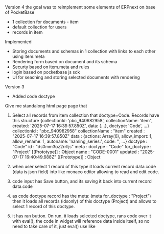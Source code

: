 Version 4
the goal was to reimplement some elements of ERPnext on base of PocketBase
- 1 collection for documents - item
- default collection for users
- records in item 

Implemented 
- Storing documents and schemas in 1 collection with links to each other using item.meta
- Rendering form based on document and its schema 
- Securty based on item.meta and rules
- login based on pocketbase js sdk
- UI for seaching and storing selected documents with rendering 


Version 3
- Added code doctype 

Give me standalong html page page that 
1) Select all records from item collection that  doctype=Code. Records have this structure
{collectionId: 'pbc_940982958', collectionName: 'item', created: '2025-07-17 16:39:57.850Z', data: {…}, doctype: 'Code', …}
collectionId
: 
"pbc_940982958"
collectionName
: 
"item"
created
: 
"2025-07-17 16:39:57.850Z"
data
: 
{actions: Array(0), allow_import: 1, allow_rename: 1, autoname: 'naming_series:', code: '', …}
doctype
: 
"Code"
id
: 
"ds0mm3oz2rrlljs"
meta
: 
doctype
: 
"Code"
for_doctype
: 
"Project"
[[Prototype]]
: 
Object
name
: 
"CODE-0001"
updated
: 
"2025-07-17 16:40:49.988Z"
[[Prototype]]
: 
Object
2) when user select 1 record of this type it loads current record data.code (data is json field) into like monaco editor allowing to read and edit code. 
3) code input has Save button, and its saving it back into current record data.code
4) as code doctype record has the meta: (meta for_doctype : 
"Project") then it loads all records (idsonly) of this doctype (Project) and allows to select 1 record of this doctype. 
5) it has ran button. On run, it loads selected doctype, rans code over it with eval(), the code in widget will reference data inside itself, so no need to take care of it, just eval() 
use like    <script>
        let pb = null;
        let currentRecord = null;
        // Auto-connect on page load
        window.onload = function() {
            connectToPocketBase();
        };
        // Connect to PocketBase
        async function connectToPocketBase() {
            const statusDiv = document.getElementById('status');
            
            try {
                pb = new PocketBase('http://127.0.0.1:8090/');
                
                // Test connection by fetching records
                const records = await pb.collection('item').getList(1, 50);

So this is a kind of dynamic widjet testing tool 
 html that has input Window for js code and 2 buttons save and load. 



this is possible to mock global objects and use 
- https://chatgpt.com/c/68751c97-2254-8007-9097-46241b24bb15 
- https://claude.ai/chat/7f0eaf96-a570-49b5-a847-2ad953af017e






store all data 1 pocketbase collection - items v2

- items.id - pocketbase ids
- items.schema (json) - schema Using Erpnext doctypes json  (like task.json). then items.schema.name = Task
- items.code (text) - code that reads schema, displays UI and saving result into items.data
- items.data (json) - data, generated from schema on client side and saves
- items.children [itemid1, itemid2] - establishing relationships in between items
- items.users - [userid1, userid2] - pocketbase users collection ids

<!--S  SCHEMAS----->
special type of item -> schema for doctype. doctype = "Schema", the link to Schema is defined bi-directonally in each doctype like doctype = "Task", then in its meta.schema = "SCHEMA-0001"
in "SCHEMA-0001" meta.for_doctype = "Task" (should be further thinking on setting up default schemas)


<!--U -UI--->
summary - everything is possible 
OPEN - access rights needs exploration and simplification  

<!----------v2--->
all data and schemas are from ERPnext and stored in 1 collection item in PocketBase
item.name - used as id for all db operations - TASK-2025-00027 
item.doctype - text, doctype type - Task
item.meta - json, storing the doctype, and schema id of doctype schema 
{
  "doctype": "Task",
  "schema": "SCHEMA-0001"
}
item.data - json, json data of doc (Erpnext format)
{
  "_assign": null,
  "_comments": null,
  "_liked_by": null,
  "_seen": "[\"Administrator\"]",
  "_user_tags": null,
  "act_end_date": null,
  "act_start_date": null,
  "actual_time": 0,
  "closing_date": null,
  "color": "#39E4A5",
  "company": "Expo (Demo)",
  "completed_by": null,
  "completed_on": null,
  "creation": "2025-06-11 12:34:12.818353",
  "custom_attach": null,
  "custom_itemgroup": null,
  "custom_new_check": 0,
  "department": null,
  "depends_on_tasks": "",
  "description": "<div class=\"ql-editor read-mode\"><p><img src=\"/private/files/vYfr6wt.jpg?fid=3e162b69a8\" style=\"\" width=\"272\"></p></div>",
  "docstatus": 0,
  "duration": 0,
  "exp_end_date": "2025-06-11",
  "exp_start_date": "2025-06-11",
  "expected_time": 0,
  "idx": 1,
  "is_group": 1,
  "is_milestone": 0,
  "is_template": 0,
  "issue": null,
  "lft": 53,
  "modified": "2025-06-11 21:28:44.330211",
  "modified_by": "Administrator",
  "name": "TASK-2025-00027",
  "old_parent": "",
  "owner": "Administrator",
  "parent_task": null,
  "priority": "Low",
  "progress": 0,
  "project": "PROJ-0009",
  "project_code": null,
  "review_date": null,
  "rgt": 54,
  "start": 0,
  "status": "Overdue",
  "subject": "Interior inspections for 18-point inspections",
  "task_code": null,
  "task_weight": 0,
  "template_task": "TASK-2025-00020",
  "total_billing_amount": 0,
  "total_costing_amount": 0,
  "total_expense_claim": 0,
  "type": null,
  "workflow_state": null
}

in the same collection 'item', stored the SCHEMA for this doctype 
{
  "collectionId": "pbc_940982958",
  "collectionName": "item",
  "created": "2025-07-14 13:59:41.446Z",
  "data": {
    "actions": [],
    "allow_import": 1,
    "autoname": "TASK-.YYYY.-.#####",
    "creation": "2013-01-29 19:25:50",
    "doctype": "DocType",
    "document_type": "Setup",
    "engine": "InnoDB",
    "field_order": [
      "subject",
      "project",
      "issue",
      "type",
      "color",
      "is_group",
      "is_template",
      "column_break0",
      "status",
      "priority",
      "task_weight",
      "parent_task",
      "completed_by",
      "completed_on",
      "sb_timeline",
      "exp_start_date",
      "expected_time",
      "start",
      "column_break_11",
      "exp_end_date",
      "progress",
      "duration",
      "is_milestone",
      "sb_details",
      "description",
      "sb_depends_on",
      "depends_on",
      "depends_on_tasks",
      "sb_actual",
      "act_start_date",
      "actual_time",
      "column_break_15",
      "act_end_date",
      "sb_costing",
      "total_costing_amount",
      "column_break_20",
      "total_billing_amount",
      "sb_more_info",
      "review_date",
      "closing_date",
      "column_break_22",
      "department",
      "company",
      "lft",
      "rgt",
      "old_parent",
      "template_task"
    ],
    "fields": [
      {
        "allow_in_quick_entry": 1,
        "fieldname": "subject",
        "fieldtype": "Data",
        "in_global_search": 1,
        "in_standard_filter": 1,
        "label": "Subject",
        "reqd": 1,
        "search_index": 1
      },
      {
        "allow_in_quick_entry": 1,
        "bold": 1,
        "fieldname": "project",
        "fieldtype": "Link",
        "in_global_search": 1,
        "in_list_view": 1,
        "in_standard_filter": 1,
        "label": "Project",
        "oldfieldname": "project",
        "oldfieldtype": "Link",
        "options": "Project",
        "remember_last_selected_value": 1,
        "search_index": 1
      },
      {
        "fieldname": "issue",
        "fieldtype": "Link",
        "label": "Issue",
        "options": "Issue"
      },
      {
        "fieldname": "type",
        "fieldtype": "Link",
        "label": "Type",
        "options": "Task Type"
      },
      {
        "bold": 1,
        "default": "0",
        "fieldname": "is_group",
        "fieldtype": "Check",
        "in_list_view": 1,
        "label": "Is Group"
      },
      {
        "fieldname": "column_break0",
        "fieldtype": "Column Break",
        "oldfieldtype": "Column Break",
        "print_width": "50%",
        "width": "50%"
      },
      {
        "bold": 1,
        "fieldname": "status",
        "fieldtype": "Select",
        "in_list_view": 1,
        "in_standard_filter": 1,
        "label": "Status",
        "no_copy": 1,
        "oldfieldname": "status",
        "oldfieldtype": "Select",
        "options": "Open\nWorking\nPending Review\nOverdue\nTemplate\nCompleted\nCancelled"
      },
      {
        "fieldname": "priority",
        "fieldtype": "Select",
        "in_list_view": 1,
        "in_standard_filter": 1,
        "label": "Priority",
        "oldfieldname": "priority",
        "oldfieldtype": "Select",
        "options": "Low\nMedium\nHigh\nUrgent",
        "search_index": 1
      },
      {
        "fieldname": "color",
        "fieldtype": "Color",
        "label": "Color"
      },
      {
        "bold": 1,
        "fieldname": "parent_task",
        "fieldtype": "Link",
        "ignore_user_permissions": 1,
        "label": "Parent Task",
        "options": "Task",
        "search_index": 1
      },
      {
        "collapsible": 1,
        "collapsible_depends_on": "exp_start_date",
        "fieldname": "sb_timeline",
        "fieldtype": "Section Break",
        "label": "Timeline"
      },
      {
        "bold": 1,
        "fieldname": "exp_start_date",
        "fieldtype": "Datetime",
        "label": "Expected Start Date",
        "oldfieldname": "exp_start_date",
        "oldfieldtype": "Date"
      },
      {
        "default": "0",
        "fieldname": "expected_time",
        "fieldtype": "Float",
        "label": "Expected Time (in hours)",
        "oldfieldname": "exp_total_hrs",
        "oldfieldtype": "Data"
      },
      {
        "fetch_from": "type.weight",
        "fieldname": "task_weight",
        "fieldtype": "Float",
        "label": "Weight"
      },
      {
        "fieldname": "column_break_11",
        "fieldtype": "Column Break"
      },
      {
        "bold": 1,
        "fieldname": "exp_end_date",
        "fieldtype": "Datetime",
        "label": "Expected End Date",
        "oldfieldname": "exp_end_date",
        "oldfieldtype": "Date",
        "search_index": 1
      },
      {
        "fieldname": "progress",
        "fieldtype": "Percent",
        "label": "% Progress",
        "no_copy": 1
      },
      {
        "default": "0",
        "fieldname": "is_milestone",
        "fieldtype": "Check",
        "in_list_view": 1,
        "label": "Is Milestone"
      },
      {
        "fieldname": "sb_details",
        "fieldtype": "Section Break",
        "label": "Details",
        "oldfieldtype": "Section Break"
      },
      {
        "fieldname": "description",
        "fieldtype": "Text Editor",
        "label": "Task Description",
        "oldfieldname": "description",
        "oldfieldtype": "Text Editor",
        "print_width": "300px",
        "width": "300px"
      },
      {
        "fieldname": "sb_depends_on",
        "fieldtype": "Section Break",
        "label": "Dependencies",
        "oldfieldtype": "Section Break"
      },
      {
        "fieldname": "depends_on",
        "fieldtype": "Table",
        "label": "Dependent Tasks",
        "options": "Task Depends On"
      },
      {
        "fieldname": "depends_on_tasks",
        "fieldtype": "Code",
        "hidden": 1,
        "label": "Depends on Tasks",
        "read_only": 1
      },
      {
        "fieldname": "sb_actual",
        "fieldtype": "Section Break",
        "oldfieldtype": "Column Break",
        "print_width": "50%",
        "width": "50%"
      },
      {
        "fieldname": "act_start_date",
        "fieldtype": "Date",
        "label": "Actual Start Date (via Timesheet)",
        "oldfieldname": "act_start_date",
        "oldfieldtype": "Date",
        "read_only": 1
      },
      {
        "fieldname": "actual_time",
        "fieldtype": "Float",
        "label": "Actual Time in Hours (via Timesheet)",
        "read_only": 1
      },
      {
        "fieldname": "column_break_15",
        "fieldtype": "Column Break"
      },
      {
        "fieldname": "act_end_date",
        "fieldtype": "Date",
        "label": "Actual End Date (via Timesheet)",
        "oldfieldname": "act_end_date",
        "oldfieldtype": "Date",
        "read_only": 1
      },
      {
        "collapsible": 1,
        "fieldname": "sb_costing",
        "fieldtype": "Section Break",
        "label": "Costing"
      },
      {
        "fieldname": "total_costing_amount",
        "fieldtype": "Currency",
        "label": "Total Costing Amount (via Timesheet)",
        "oldfieldname": "actual_budget",
        "oldfieldtype": "Currency",
        "options": "Company:company:default_currency",
        "read_only": 1
      },
      {
        "fieldname": "column_break_20",
        "fieldtype": "Column Break"
      },
      {
        "fieldname": "total_billing_amount",
        "fieldtype": "Currency",
        "label": "Total Billable Amount (via Timesheet)",
        "read_only": 1
      },
      {
        "collapsible": 1,
        "fieldname": "sb_more_info",
        "fieldtype": "Section Break",
        "label": "More Info"
      },
      {
        "depends_on": "eval:doc.status == \"Closed\" || doc.status == \"Pending Review\"",
        "fieldname": "review_date",
        "fieldtype": "Date",
        "label": "Review Date",
        "oldfieldname": "review_date",
        "oldfieldtype": "Date"
      },
      {
        "depends_on": "eval:doc.status == \"Closed\"",
        "fieldname": "closing_date",
        "fieldtype": "Date",
        "label": "Closing Date",
        "oldfieldname": "closing_date",
        "oldfieldtype": "Date"
      },
      {
        "fieldname": "column_break_22",
        "fieldtype": "Column Break"
      },
      {
        "fieldname": "department",
        "fieldtype": "Link",
        "label": "Department",
        "options": "Department"
      },
      {
        "fetch_from": "project.company",
        "fieldname": "company",
        "fieldtype": "Link",
        "label": "Company",
        "options": "Company",
        "remember_last_selected_value": 1
      },
      {
        "fieldname": "lft",
        "fieldtype": "Int",
        "hidden": 1,
        "label": "lft",
        "read_only": 1
      },
      {
        "fieldname": "rgt",
        "fieldtype": "Int",
        "hidden": 1,
        "label": "rgt",
        "read_only": 1
      },
      {
        "fieldname": "old_parent",
        "fieldtype": "Data",
        "hidden": 1,
        "ignore_user_permissions": 1,
        "label": "Old Parent",
        "read_only": 1
      },
      {
        "depends_on": "eval: doc.status == \"Completed\"",
        "fieldname": "completed_by",
        "fieldtype": "Link",
        "label": "Completed By",
        "no_copy": 1,
        "options": "User"
      },
      {
        "default": "0",
        "fieldname": "is_template",
        "fieldtype": "Check",
        "label": "Is Template"
      },
      {
        "depends_on": "is_template",
        "fieldname": "start",
        "fieldtype": "Int",
        "label": "Begin On (Days)"
      },
      {
        "depends_on": "is_template",
        "fieldname": "duration",
        "fieldtype": "Int",
        "label": "Duration (Days)"
      },
      {
        "depends_on": "eval: doc.status == \"Completed\"",
        "fieldname": "completed_on",
        "fieldtype": "Date",
        "label": "Completed On",
        "mandatory_depends_on": "eval: doc.status == \"Completed\""
      },
      {
        "fieldname": "template_task",
        "fieldtype": "Data",
        "hidden": 1,
        "label": "Template Task"
      }
    ],
    "icon": "fa fa-check",
    "idx": 1,
    "is_tree": 1,
    "links": [],
    "max_attachments": 5,
    "modified": "2024-05-24 12:36:12.214577",
    "modified_by": "Administrator",
    "module": "Projects",
    "name": "Task",
    "naming_rule": "Expression (old style)",
    "nsm_parent_field": "parent_task",
    "owner": "Administrator",
    "permissions": [
      {
        "create": 1,
        "delete": 1,
        "email": 1,
        "print": 1,
        "read": 1,
        "report": 1,
        "role": "Projects User",
        "share": 1,
        "write": 1
      }
    ],
    "quick_entry": 1,
    "search_fields": "subject",
    "show_name_in_global_search": 1,
    "show_preview_popup": 1,
    "sort_field": "creation",
    "sort_order": "DESC",
    "states": [],
    "timeline_field": "project",
    "title_field": "subject",
    "track_seen": 1
  },
  "doctype": "Schema",
  "id": "a6v04us71cjkpp7",
  "meta": {
    "doctype": "Schema"
  },
  "name": "SCHEMA-0001",
  "updated": "2025-07-14 13:59:41.446Z"
}




child-parent relationships are established in childen by have ids in childer items.data.parent_id_project, where in parent_id_{doctype} {doctype} is doctype of parent and value is id

async function getChildrenByParent(parentId) {
      // Get the parent record to determine its type
      const parentRecord = await pb.collection('items').getOne(parentId);
      const parentType = parentRecord.data.name.toLowerCase();
      
      const filter = `data.parent_id_${parentType} = "${parentId}"`;
      return await pb.collection('items').getFullList({ filter });
    }

how to simplify the user management knowing I am unsing ERPdoctypes,I want to have very relaxed access rights, I want to propagate by default access to all parent-child 

<!--Storing schemas -->

Decision 
// Step 1: Get the schema template for "User"
const schema = await pb.collection('items').getFirstListItem(
  'schema.name = "User" && schema.doctype = "Schema"'
);

// Step 2: Create the new item referencing that schema
const newItem = await pb.collection('items').create({
  schema: {
    id: schema.id,             // Reference to the full schema template
    name: schema.schema.name   // Usually "User"
  },

});

<!--Storing Code -->
const schema = await pb.collection('items').getFirstListItem(
  'schema.doctype = "Code"'
);

<!--Use all fields in doctypes definitions-->
Nested tables = children:
- Use TABLE field tp link parent->child link (now only child->parent like parent_id_project in items.data)
- Use all logic including list_view of child 
fix the naming serieas and names(subject, project_name, or even missing name)
Best practice when building your own Doctypes
Use title or subject as a descriptive label.

Set name to a custom naming series or field (via autoname).

Use title_field in the DocType to show a clean title in lists.

{
  "autoname": "field:subject",
  "title_field": "subject"
}

<!--Users and user managment-->
async function getChildrenByParent(parentId) {
      // Get the parent record to determine its type
      const parentRecord = await pb.collection('items').getOne(parentId);
      const parentType = parentRecord.data.name.toLowerCase();
      
      const filter = `data.parent_id_${parentType} = "${parentId}"`;
      return await pb.collection('items').getFullList({ filter });
    }

<!--issues-->
- items.schema (issue IS-missing universal data) (json) is document specific, and lacks  universal non-document spesific like assigned_to, files_attached, workflow related and tagging etc
- 

<!--data.users section --> 
<!--issue with ACL -->

Exactly, you nailed a common tricky point:

---

## The Problem Recap

* **Users can self-register** via public registration — no admin needed.
* But **non-admin users cannot list or query all users** because listing users is an admin-level permission.
* Therefore, if you want to let non-admin users assign or select other users (e.g., in your `items.users` field), they **cannot get the full user list from PocketBase directly**.
* This makes things like dropdown user selectors or assigning users difficult for non-admin clients.

---

## How to Overcome This?

### 1. **Expose a Custom API Endpoint for User Listing**

* Create a **custom backend or cloud function** that:

  * Authenticates the caller (checks their role or permissions).
  * Retrieves a **safe, filtered list of users** (e.g., only active users, or a subset).
  * Returns user info needed for selection (e.g., `id`, `name`, `email`).
* Your non-admin clients call this endpoint to get the user list for assignment.
* This backend uses admin-level credentials to read users but only exposes a limited, controlled view.

---

### 2. **Use PocketBase Collection Rules for Limited Access**

* PocketBase's default **Users collection is admin-only**, but you can create a **separate "profiles" collection** that contains public info of users.
* When users register:

  * Use PocketBase hooks or client code to **create or sync a "profile" record** with publicly visible info.
* Then:

  * Non-admin users can read this `profiles` collection without admin rights.
  * Use this collection to populate user selectors and assign users in `items.users`.
* This keeps sensitive user data protected but allows non-admin access to basic user info.

---

### 3. **Embed User Info in the Client After Signup**

* If your app is closed or limited in scale:

  * When a user signs up, store their basic info locally or share it securely with other users in the app.
  * This is only feasible in small or trusted environments.
* Not recommended for larger or public apps.

---

## Example Workflow Using Profiles Collection

1. User signs up via public registration.
2. A PocketBase hook or client logic creates a corresponding record in the `profiles` collection with `{ userId, displayName, email }`.
3. Non-admin users have read access to `profiles`.
4. When assigning users to an item, your client fetches from `profiles` collection instead of `users`.
5. Use the `userId` from profiles to assign to `items.users`.

---

## Summary

| Solution                    | Description                                     |
| --------------------------- | ----------------------------------------------- |
| Custom Backend API          | Controlled user list returned to clients        |
| Separate Public Profiles    | Mirror minimal user info in a public collection |
| Client-side User Info Cache | Share or cache user info within the app         |

---

If you want, I can help with:

* How to set up a `profiles` collection and sync it on signup.
* Sample PocketBase hook code or API design.
* Collection rule configurations.

Just let me know!

<!--descision --->
- to use the hybrid approach (items.users and items.data.users)
- 
Great question — since you're already thinking deeply about architecture, here's a grounded recommendation based on how PocketBase works **today (as of 2025)** and your use case.

---

## 🧠 Recommendation: **Hybrid Approach (Lean PB Relations + Rich `data.users`)**

| Layer                     | Role                                                      |
| ------------------------- | --------------------------------------------------------- |
| `items.users` (relation)  | **Access gate** — who can fetch/see the item              |
| `items.data.users` (JSON) | **Role + permission logic** — what they can do in the app |

---

## ✅ Why This Hybrid Approach Is Ideal for PocketBase

| Reason                  | Explanation                                                                                                        |
| ----------------------- | ------------------------------------------------------------------------------------------------------------------ |
| 🔒 **Native filtering** | PocketBase lets you filter by relation: `users ~ "user123"` — fast and enforced server-side                        |
| 🧠 **Flexible logic**   | Your `data.users` can support roles, timestamps, custom fields, invitations, etc.                                  |
| ✍️ **Easier UI**        | You can build admin/collaborator interfaces from `data.users`, not just a flat ID list                             |
| ⚙️ **Scoped access**    | PB rules can restrict writes (only owners can write), while your app handles collaboration nuance                  |
| 🧪 **Scalable**         | You can later move to a dedicated `user_roles` collection if things get complex, but you don’t have to start there |

---

## ✅ What to Avoid

| Approach                                                | Why Not                                                                                             |
| ------------------------------------------------------- | --------------------------------------------------------------------------------------------------- |
| Only using `users` relation                             | No room for roles/permissions, and you'll need hacks for UI or logic                                |
| Only using `data.users`                                 | You lose PB's built-in filtering and security layers — all access control must be in your app       |
| Complex `users[]` + per-role fields (`owner`, `editor`) | You'll duplicate the logic and make updates hard to maintain                                        |
| Building a full ACL system in a separate collection     | Overkill unless you’re doing enterprise-level multi-tenant auth — more boilerplate, harder to debug |

---

## 🛠 What You Should Do

### 🗃 Your `items` Schema (PocketBase)

| Field   | Type                    | Notes                                               |
| ------- | ----------------------- | --------------------------------------------------- |
| `users` | `Relation[]` to `users` | Determines **who can access** the item              |
| `data`  | `JSON`                  | Contains `data.users` for **roles and permissions** |

```json
"data": {
  "title": "Form A",
  "users": [
    { "id": "user123", "role": "owner", "access": "write" },
    { "id": "user456", "role": "collaborator", "access": "read" }
  ]
}
```

---

### ✅ Server-Side Rules Example

```sql
@request.auth.id != "" && users ~ @request.auth.id
```

> Only allow access if the current user is listed in `users` relation.

---

### 🧩 Bonus: Optional Metadata on Relation

If needed later, you can introduce `data.user_metadata`, like:

```json
"user_metadata": {
  "user123": { "invitedAt": "2025-07-08", "status": "active" },
  "user456": { "invitedAt": "2025-07-09", "status": "pending" }
}
```

---

## 🚦 Final Recommendation

Stick to:

* ✅ `users` relation: enforced by PocketBase (fast + secure)
* ✅ `data.users`: for role-based logic (flexible + future-proof)
* ❌ Don't try to cram roles into relation
* ❌ Avoid splitting roles into separate fields like `editorIds`, `viewerIds` — it doesn’t scale

---

If you’d like, I can give you:

* A PocketBase schema definition (JSON)
* A helper that syncs `data.users` → `users[]`
* Sample permission check code for client or hooks

Let me know which part you'd like to build next.




PocketBase collection 'code' 
js code stored in code like 
pb.collection('code').create({
  code: "console.log('code');",
  schema: { type: "form", fields: ["question"] },
  data: { question: "What is your name?" }
});

schema is Frappe json: 
{
 "actions": [],
 "allow_import": 1,
 "autoname": "TASK-.YYYY.-.#####",
 "creation": "2013-01-29 19:25:50",
 "doctype": "DocType",
 "document_type": "Setup",
 "engine": "InnoDB",
 "field_order": [
  "subject",
  "project",
  "issue",
  "type",
  "color",
  "is_group",
  "is_template",
  "column_break0",
  "status",
  "priority",
  "task_weight",
  "parent_task",
  "completed_by",
  "completed_on",
  "sb_timeline",
  "exp_start_date",
  "expected_time",
  "start",
  "column_break_11",
  "exp_end_date",
  "progress",
  "duration",
  "is_milestone",
  "sb_details",
  "description",
  "sb_depends_on",
  "depends_on",
  "depends_on_tasks",
  "sb_actual",
  "act_start_date",
  "actual_time",
  "column_break_15",
  "act_end_date",
  "sb_costing",
  "total_costing_amount",
  "column_break_20",
  "total_billing_amount",
  "sb_more_info",
  "review_date",
  "closing_date",
  "column_break_22",
  "department",
  "company",
  "lft",
  "rgt",
  "old_parent",
  "template_task"
 ],
 "fields": [
  {
   "allow_in_quick_entry": 1,
   "fieldname": "subject",
   "fieldtype": "Data",
   "in_global_search": 1,
   "in_standard_filter": 1,
   "label": "Subject",
   "reqd": 1,
   "search_index": 1
  },
  {
   "allow_in_quick_entry": 1,
   "bold": 1,
   "fieldname": "project",
   "fieldtype": "Link",
   "in_global_search": 1,
   "in_list_view": 1,
   "in_standard_filter": 1,
   "label": "Project",
   "oldfieldname": "project",
   "oldfieldtype": "Link",
   "options": "Project",
   "remember_last_selected_value": 1,
   "search_index": 1
  },
  {
   "fieldname": "issue",
   "fieldtype": "Link",
   "label": "Issue",
   "options": "Issue"
  },
  {
   "fieldname": "type",
   "fieldtype": "Link",
   "label": "Type",
   "options": "Task Type"
  },
  {
   "bold": 1,
   "default": "0",
   "fieldname": "is_group",
   "fieldtype": "Check",
   "in_list_view": 1,
   "label": "Is Group"
  },
  {
   "fieldname": "column_break0",
   "fieldtype": "Column Break",
   "oldfieldtype": "Column Break",
   "print_width": "50%",
   "width": "50%"
  },
  {
   "bold": 1,
   "fieldname": "status",
   "fieldtype": "Select",
   "in_list_view": 1,
   "in_standard_filter": 1,
   "label": "Status",
   "no_copy": 1,
   "oldfieldname": "status",
   "oldfieldtype": "Select",
   "options": "Open\nWorking\nPending Review\nOverdue\nTemplate\nCompleted\nCancelled"
  },
  {
   "fieldname": "priority",
   "fieldtype": "Select",
   "in_list_view": 1,
   "in_standard_filter": 1,
   "label": "Priority",
   "oldfieldname": "priority",
   "oldfieldtype": "Select",
   "options": "Low\nMedium\nHigh\nUrgent",
   "search_index": 1
  },
  {
   "fieldname": "color",
   "fieldtype": "Color",
   "label": "Color"
  },
  {
   "bold": 1,
   "fieldname": "parent_task",
   "fieldtype": "Link",
   "ignore_user_permissions": 1,
   "label": "Parent Task",
   "options": "Task",
   "search_index": 1
  },
  {
   "collapsible": 1,
   "collapsible_depends_on": "exp_start_date",
   "fieldname": "sb_timeline",
   "fieldtype": "Section Break",
   "label": "Timeline"
  },
  {
   "bold": 1,
   "fieldname": "exp_start_date",
   "fieldtype": "Datetime",
   "label": "Expected Start Date",
   "oldfieldname": "exp_start_date",
   "oldfieldtype": "Date"
  },
  {
   "default": "0",
   "fieldname": "expected_time",
   "fieldtype": "Float",
   "label": "Expected Time (in hours)",
   "oldfieldname": "exp_total_hrs",
   "oldfieldtype": "Data"
  },
  {
   "fetch_from": "type.weight",
   "fieldname": "task_weight",
   "fieldtype": "Float",
   "label": "Weight"
  },
  {
   "fieldname": "column_break_11",
   "fieldtype": "Column Break"
  },
  {
   "bold": 1,
   "fieldname": "exp_end_date",
   "fieldtype": "Datetime",
   "label": "Expected End Date",
   "oldfieldname": "exp_end_date",
   "oldfieldtype": "Date",
   "search_index": 1
  },
  {
   "fieldname": "progress",
   "fieldtype": "Percent",
   "label": "% Progress",
   "no_copy": 1
  },
  {
   "default": "0",
   "fieldname": "is_milestone",
   "fieldtype": "Check",
   "in_list_view": 1,
   "label": "Is Milestone"
  },
  {
   "fieldname": "sb_details",
   "fieldtype": "Section Break",
   "label": "Details",
   "oldfieldtype": "Section Break"
  },
  {
   "fieldname": "description",
   "fieldtype": "Text Editor",
   "label": "Task Description",
   "oldfieldname": "description",
   "oldfieldtype": "Text Editor",
   "print_width": "300px",
   "width": "300px"
  },
  {
   "fieldname": "sb_depends_on",
   "fieldtype": "Section Break",
   "label": "Dependencies",
   "oldfieldtype": "Section Break"
  },
  {
   "fieldname": "depends_on",
   "fieldtype": "Table",
   "label": "Dependent Tasks",
   "options": "Task Depends On"
  },
  {
   "fieldname": "depends_on_tasks",
   "fieldtype": "Code",
   "hidden": 1,
   "label": "Depends on Tasks",
   "read_only": 1
  },
  {
   "fieldname": "sb_actual",
   "fieldtype": "Section Break",
   "oldfieldtype": "Column Break",
   "print_width": "50%",
   "width": "50%"
  },
  {
   "fieldname": "act_start_date",
   "fieldtype": "Date",
   "label": "Actual Start Date (via Timesheet)",
   "oldfieldname": "act_start_date",
   "oldfieldtype": "Date",
   "read_only": 1
  },
  {
   "fieldname": "actual_time",
   "fieldtype": "Float",
   "label": "Actual Time in Hours (via Timesheet)",
   "read_only": 1
  },
  {
   "fieldname": "column_break_15",
   "fieldtype": "Column Break"
  },
  {
   "fieldname": "act_end_date",
   "fieldtype": "Date",
   "label": "Actual End Date (via Timesheet)",
   "oldfieldname": "act_end_date",
   "oldfieldtype": "Date",
   "read_only": 1
  },
  {
   "collapsible": 1,
   "fieldname": "sb_costing",
   "fieldtype": "Section Break",
   "label": "Costing"
  },
  {
   "fieldname": "total_costing_amount",
   "fieldtype": "Currency",
   "label": "Total Costing Amount (via Timesheet)",
   "oldfieldname": "actual_budget",
   "oldfieldtype": "Currency",
   "options": "Company:company:default_currency",
   "read_only": 1
  },
  {
   "fieldname": "column_break_20",
   "fieldtype": "Column Break"
  },
  {
   "fieldname": "total_billing_amount",
   "fieldtype": "Currency",
   "label": "Total Billable Amount (via Timesheet)",
   "read_only": 1
  },
  {
   "collapsible": 1,
   "fieldname": "sb_more_info",
   "fieldtype": "Section Break",
   "label": "More Info"
  },
  {
   "depends_on": "eval:doc.status == \"Closed\" || doc.status == \"Pending Review\"",
   "fieldname": "review_date",
   "fieldtype": "Date",
   "label": "Review Date",
   "oldfieldname": "review_date",
   "oldfieldtype": "Date"
  },
  {
   "depends_on": "eval:doc.status == \"Closed\"",
   "fieldname": "closing_date",
   "fieldtype": "Date",
   "label": "Closing Date",
   "oldfieldname": "closing_date",
   "oldfieldtype": "Date"
  },
  {
   "fieldname": "column_break_22",
   "fieldtype": "Column Break"
  },
  {
   "fieldname": "department",
   "fieldtype": "Link",
   "label": "Department",
   "options": "Department"
  },
  {
   "fetch_from": "project.company",
   "fieldname": "company",
   "fieldtype": "Link",
   "label": "Company",
   "options": "Company",
   "remember_last_selected_value": 1
  },
  {
   "fieldname": "lft",
   "fieldtype": "Int",
   "hidden": 1,
   "label": "lft",
   "read_only": 1
  },
  {
   "fieldname": "rgt",
   "fieldtype": "Int",
   "hidden": 1,
   "label": "rgt",
   "read_only": 1
  },
  {
   "fieldname": "old_parent",
   "fieldtype": "Data",
   "hidden": 1,
   "ignore_user_permissions": 1,
   "label": "Old Parent",
   "read_only": 1
  },
  {
   "depends_on": "eval: doc.status == \"Completed\"",
   "fieldname": "completed_by",
   "fieldtype": "Link",
   "label": "Completed By",
   "no_copy": 1,
   "options": "User"
  },
  {
   "default": "0",
   "fieldname": "is_template",
   "fieldtype": "Check",
   "label": "Is Template"
  },
  {
   "depends_on": "is_template",
   "fieldname": "start",
   "fieldtype": "Int",
   "label": "Begin On (Days)"
  },
  {
   "depends_on": "is_template",
   "fieldname": "duration",
   "fieldtype": "Int",
   "label": "Duration (Days)"
  },
  {
   "depends_on": "eval: doc.status == \"Completed\"",
   "fieldname": "completed_on",
   "fieldtype": "Date",
   "label": "Completed On",
   "mandatory_depends_on": "eval: doc.status == \"Completed\""
  },
  {
   "fieldname": "template_task",
   "fieldtype": "Data",
   "hidden": 1,
   "label": "Template Task"
  }
 ],
 "icon": "fa fa-check",
 "idx": 1,
 "is_tree": 1,
 "links": [],
 "max_attachments": 5,
 "modified": "2024-05-24 12:36:12.214577",
 "modified_by": "Administrator",
 "module": "Projects",
 "name": "Task",
 "naming_rule": "Expression (old style)",
 "nsm_parent_field": "parent_task",
 "owner": "Administrator",
 "permissions": [
  {
   "create": 1,
   "delete": 1,
   "email": 1,
   "print": 1,
   "read": 1,
   "report": 1,
   "role": "Projects User",
   "share": 1,
   "write": 1
  }
 ],
 "quick_entry": 1,
 "search_fields": "subject",
 "show_name_in_global_search": 1,
 "show_preview_popup": 1,
 "sort_field": "creation",
 "sort_order": "DESC",
 "states": [],
 "timeline_field": "project",
 "title_field": "subject",
 "track_seen": 1
}

execution on client like:
currentRecord = await pb.collection('code').getOne(recordId); 
eval(currentRecord.code);

so architecure is 
1) user saving widget code in currentRecord.code (mostly React code)
2) user saving schema in currentRecord.schema
3) browser renders it, after user click on Save button, it goes to currentRecord.data

currentRecord.data is 

other

search 

const tasks2 = pb.collection('items').getFullList({
  filter: 'data.project ~ "[a-z0-9]{15}"'
});
<!--Parent child-->

-Issue in initial version: 
links child->parent was establblished in items.data field "project": "xh1o0yu55vlorl5", from items.schema like: (items.data): 

{
  "act_end_date": "",
  "act_start_date": "",
  "actual_time": "",
  "closing_date": "",
  "color": "",
  "company": "",
  "completed_by": "",
  "completed_on": "",
  "department": "",
  "depends_on": "",
  "description": "Edited 2",
  "duration": "",
  "exp_end_date": "2025-07-09T11:30",
  "exp_start_date": "2025-07-10T11:58",
  "expected_time": "",
  "is_group": false,
  "is_milestone": false,
  "is_template": false,
  "issue": "",
  "name": "Task",
  "parent_task": "",
  "priority": "High",
  "progress": "",
  "project": "xh1o0yu55vlorl5",
  "review_date": "",
  "start": "",
  "status": "Pending Review",
  "subject": "Task2 - the same project",
  "task_weight": "",
  "total_billing_amount": "",
  "total_costing_amount": "",
  "type": ""
}

with part of code: 

(function() {
  const recordId = window.WIDGET_RECORD_ID;
  const pb = window.pb;
  
  async function init() {
    const currentRecord = await pb.collection('items').getOne(recordId);
    window.currentRecord = currentRecord;
    window.schema = currentRecord.schema;
    window.initialData = currentRecord.data || {};
    renderTaskForm();
  }
  
  function renderTaskForm() {
    const containerId = 'widgetContainer';
    const schema = window.schema;
    const initialData = window.initialData || {};
    const recordId = window.currentRecord?.id;
    
    async function renderForm(schema, data = {}, containerId) {
      const fields = schema.fields || [];
      const fieldOrder = schema.field_order || [];
      const container = document.getElementById(containerId);
      container.innerHTML = '';
      const fieldMap = Object.fromEntries(fields.map(f => [f.fieldname, f]));
      
      for (const fieldname of fieldOrder) {
        const field = fieldMap[fieldname];
        if (!field || field.hidden) continue;
        if (['Section Break', 'Column Break'].includes(field.fieldtype)) continue;
        
        const wrapper = document.createElement('div');
        wrapper.style.marginBottom = '10px';
        
        const label = document.createElement('label');
        label.innerText = field.label || fieldname;
        
        let input;
        
        switch (field.fieldtype) {
          case 'Data':
          case 'Int':
          case 'Float':
          case 'Currency':
            input = document.createElement('input');
            input.type = 'text';
            break;
            
          case 'Link':
            input = document.createElement('select');
            // Add empty option
            const emptyOption = document.createElement('option');
            emptyOption.value = '';
            emptyOption.innerText = '-- Select --';
            input.appendChild(emptyOption);
            
            // If field has options, fetch records where data.name matches options
            if (field.options) {
              try {
                const records = await pb.collection('items').getFullList({
                  filter: `data.name = "${field.options}"`
                });
                
                records.forEach(record => {
                  const option = document.createElement('option');
                  option.value = record.id;
                  option.innerText = record.data.name || record.id;
                  input.appendChild(option);
                });
              } catch (error) {
                console.error(`Error fetching options for ${field.fieldname}:`, error);
              }
            }
            break;
            
          case 'Text Editor':
            input = document.createElement('textarea');
            break;
            
          case 'Date':
          case 'Datetime':
            input = document.createElement('input');
            input.type = 'datetime-local';
            break;
            
          case 'Check':
            input = document.createElement('input');
            input.type = 'checkbox';
            input.checked = !!data[field.fieldname];
            break;
            
          case 'Select':
            input = document.createElement('select');
            const options = (field.options || '').split('\n');
            options.forEach(opt => {
              const option = document.createElement('option');
              option.value = opt;
              option.innerText = opt;
              input.appendChild(option);
            });
            input.value = data[field.fieldname] || '';
            break;
            
          case 'Percent':
            input = document.createElement('input');
            input.type = 'number';
            input.min = 0;
            input.max = 100;
            break;
            
          default:
            input = document.createElement('input');
            input.type = 'text';
        }
        
        input.name = field.fieldname;
        input.id = field.fieldname;
        
        if (field.fieldtype !== 'Check' && data[field.fieldname]) {
          input.value = data[field.fieldname];
        }
        
        wrapper.appendChild(label);
        wrapper.appendChild(document.createElement('br'));
        wrapper.appendChild(input);
        container.appendChild(wrapper);
      }
    }
    
    function getFormData(schema) {
      const result = {};
      (schema.fields || []).forEach(field => {
        if (!field || field.hidden) return;
        const el = document.getElementById(field.fieldname);
        if (!el) return;
        
        if (field.fieldtype === 'Check') {
          result[field.fieldname] = el.checked;
        } else {
          result[field.fieldname] = el.value;
        }
      });
      return result;
    }
    
    async function saveData() {
      const formData = getFormData(schema);
      
      // Always preserve the record name from the schema
      formData.name = window.currentRecord.schema.name;
      
      await pb.collection('items').update(recordId, { data: formData });
      alert('Form data saved.');
    }
    
    // Initial render (now async)
    renderForm(schema, initialData, containerId).then(() => {
      // Add save button after form is rendered
      const saveBtn = document.createElement('button');
      saveBtn.innerText = 'Save';
      saveBtn.onclick = saveData;
      document.getElementById(containerId).appendChild(saveBtn);
    });
  }
  
  // Initialize
  init();
})();

<!--Replaced by https://claude.ai/chat/36bfd7ec-ffd5-4e8c-8497-ed8d0ed62f61 v4-->

(function() {
  const recordId = window.WIDGET_RECORD_ID;
  const pb = window.pb;
  
  async function init() {
    const currentRecord = await pb.collection('items').getOne(recordId);
    window.currentRecord = currentRecord;
    window.schema = currentRecord.schema;
    window.initialData = currentRecord.data || {};
    renderTaskForm();
  }
  
  function renderTaskForm() {
    const containerId = 'widgetContainer';
    const schema = window.schema;
    const initialData = window.initialData || {};
    const recordId = window.currentRecord?.id;
    
    async function renderForm(schema, data = {}, containerId) {
      const fields = schema.fields || [];
      const fieldOrder = schema.field_order || [];
      const container = document.getElementById(containerId);
      container.innerHTML = '';
      const fieldMap = Object.fromEntries(fields.map(f => [f.fieldname, f]));
      
      for (const fieldname of fieldOrder) {
        const field = fieldMap[fieldname];
        if (!field || field.hidden) continue;
        if (['Section Break', 'Column Break'].includes(field.fieldtype)) continue;
        
        const wrapper = document.createElement('div');
        wrapper.style.marginBottom = '10px';
        
        const label = document.createElement('label');
        label.innerText = field.label || fieldname;
        
        let input;
        
        switch (field.fieldtype) {
          case 'Data':
          case 'Int':
          case 'Float':
          case 'Currency':
            input = document.createElement('input');
            input.type = 'text';
            break;
            
          case 'Link':
            input = document.createElement('select');
            // Add empty option
            const emptyOption = document.createElement('option');
            emptyOption.value = '';
            emptyOption.innerText = '-- Select --';
            input.appendChild(emptyOption);
            
            // If field has options, fetch records where data.name matches options
            if (field.options) {
              try {
                const records = await pb.collection('items').getFullList({
                  filter: `data.name = "${field.options}"`
                });
                
                records.forEach(record => {
                  const option = document.createElement('option');
                  // Store the record ID as value, but we'll change the field name during save
                  option.value = record.id;
                  option.innerText = record.data.name || record.id;
                  // Store the parent name for later use
                  option.setAttribute('data-parent-name', record.data.name);
                  input.appendChild(option);
                });
              } catch (error) {
                console.error(`Error fetching options for ${field.fieldname}:`, error);
              }
            }
            break;
            
          case 'Text Editor':
            input = document.createElement('textarea');
            break;
            
          case 'Date':
          case 'Datetime':
            input = document.createElement('input');
            input.type = 'datetime-local';
            break;
            
          case 'Check':
            input = document.createElement('input');
            input.type = 'checkbox';
            input.checked = !!data[field.fieldname];
            break;
            
          case 'Select':
            input = document.createElement('select');
            const options = (field.options || '').split('\n');
            options.forEach(opt => {
              const option = document.createElement('option');
              option.value = opt;
              option.innerText = opt;
              input.appendChild(option);
            });
            input.value = data[field.fieldname] || '';
            break;
            
          case 'Percent':
            input = document.createElement('input');
            input.type = 'number';
            input.min = 0;
            input.max = 100;
            break;
            
          default:
            input = document.createElement('input');
            input.type = 'text';
        }
        
        input.name = field.fieldname;
        input.id = field.fieldname;
        
        if (field.fieldtype !== 'Check' && data[field.fieldname]) {
          input.value = data[field.fieldname];
        }
        
        wrapper.appendChild(label);
        wrapper.appendChild(document.createElement('br'));
        wrapper.appendChild(input);
        container.appendChild(wrapper);
      }
    }
    
    function getFormData(schema) {
      const result = {};
      (schema.fields || []).forEach(field => {
        if (!field || field.hidden) return;
        const el = document.getElementById(field.fieldname);
        if (!el) return;
        
        if (field.fieldtype === 'Check') {
          result[field.fieldname] = el.checked;
        } else if (field.fieldtype === 'Link' && el.value) {
          // For Link fields, get the selected option and its parent name
          const selectedOption = el.options[el.selectedIndex];
          if (selectedOption && selectedOption.getAttribute('data-parent-name')) {
            const parentName = selectedOption.getAttribute('data-parent-name');
            const fieldName = `parent_id_${parentName.toLowerCase()}`;
            result[fieldName] = el.value; // Store the record ID
          }
        } else {
          result[field.fieldname] = el.value;
        }
      });
      return result;
    }
    
    async function saveData() {
      const formData = getFormData(schema);
      
      // Always preserve the record name from the schema
      formData.name = window.currentRecord.schema.name;
      
      await pb.collection('items').update(recordId, { data: formData });
      alert('Form data saved.');
    }
    
    // Initial render (now async)
    renderForm(schema, initialData, containerId).then(() => {
      // Add save button after form is rendered
      const saveBtn = document.createElement('button');
      saveBtn.innerText = 'Save';
      saveBtn.onclick = saveData;
      document.getElementById(containerId).appendChild(saveBtn);
    });
  }
  
  // Initialize
  init();
})();

<!--Example of v4-->
async function getChildrenByParent(parentId) {
  // Get the parent record to determine its type
  const parentRecord = await pb.collection('items').getOne(parentId);
  const parentType = parentRecord.data.name.toLowerCase(); // assuming data.name contains the type
  
  const filter = `data.parent_id_${parentType} = "${parentId}"`;
  return await pb.collection('items').getFullList({ filter });
}

// Usage - just need the parent ID
const children = await getChildrenByParent("xh1o0yu55vlorl5");

<!--added child table--->
(function() {
  const recordId = window.WIDGET_RECORD_ID;
  const pb = window.pb;
  
  async function init() {
    const currentRecord = await pb.collection('items').getOne(recordId);
    window.currentRecord = currentRecord;
    window.schema = currentRecord.schema;
    window.initialData = currentRecord.data || {};
    renderTaskForm();
  }
  
  function renderTaskForm() {
    const containerId = 'widgetContainer';
    const schema = window.schema;
    const initialData = window.initialData || {};
    const recordId = window.currentRecord?.id;
    
    async function renderForm(schema, data = {}, containerId) {
      const fields = schema.fields || [];
      const fieldOrder = schema.field_order || [];
      const container = document.getElementById(containerId);
      container.innerHTML = '';
      const fieldMap = Object.fromEntries(fields.map(f => [f.fieldname, f]));
      
      for (const fieldname of fieldOrder) {
        const field = fieldMap[fieldname];
        if (!field || field.hidden) continue;
        if (['Section Break', 'Column Break'].includes(field.fieldtype)) continue;
        
        const wrapper = document.createElement('div');
        wrapper.style.marginBottom = '10px';
        
        const label = document.createElement('label');
        label.innerText = field.label || fieldname;
        
        let input;
        
        switch (field.fieldtype) {
          case 'Data':
          case 'Int':
          case 'Float':
          case 'Currency':
            input = document.createElement('input');
            input.type = 'text';
            break;
            
          case 'Link':
            input = document.createElement('select');
            // Add empty option
            const emptyOption = document.createElement('option');
            emptyOption.value = '';
            emptyOption.innerText = '-- Select --';
            input.appendChild(emptyOption);
            
            // If field has options, fetch records where data.name matches options
            if (field.options) {
              try {
                const records = await pb.collection('items').getFullList({
                  filter: `data.name = "${field.options}"`
                });
                
                records.forEach(record => {
                  const option = document.createElement('option');
                  // Store the record ID as value, but we'll change the field name during save
                  option.value = record.id;
                  option.innerText = record.data.name || record.id;
                  // Store the parent name for later use
                  option.setAttribute('data-parent-name', record.data.name);
                  input.appendChild(option);
                });
              } catch (error) {
                console.error(`Error fetching options for ${field.fieldname}:`, error);
              }
            }
            break;
            
          case 'Text Editor':
            input = document.createElement('textarea');
            break;
            
          case 'Date':
          case 'Datetime':
            input = document.createElement('input');
            input.type = 'datetime-local';
            break;
            
          case 'Check':
            input = document.createElement('input');
            input.type = 'checkbox';
            input.checked = !!data[field.fieldname];
            break;
            
          case 'Select':
            input = document.createElement('select');
            const options = (field.options || '').split('\n');
            options.forEach(opt => {
              const option = document.createElement('option');
              option.value = opt;
              option.innerText = opt;
              input.appendChild(option);
            });
            input.value = data[field.fieldname] || '';
            break;
            
          case 'Percent':
            input = document.createElement('input');
            input.type = 'number';
            input.min = 0;
            input.max = 100;
            break;
            
          default:
            input = document.createElement('input');
            input.type = 'text';
        }
        
        input.name = field.fieldname;
        input.id = field.fieldname;
        
        if (field.fieldtype !== 'Check' && data[field.fieldname]) {
          input.value = data[field.fieldname];
        }
        
        wrapper.appendChild(label);
        wrapper.appendChild(document.createElement('br'));
        wrapper.appendChild(input);
        container.appendChild(wrapper);
      }
    }
    
    function getFormData(schema) {
      const result = {};
      (schema.fields || []).forEach(field => {
        if (!field || field.hidden) return;
        const el = document.getElementById(field.fieldname);
        if (!el) return;
        
        if (field.fieldtype === 'Check') {
          result[field.fieldname] = el.checked;
        } else if (field.fieldtype === 'Link' && el.value) {
          // For Link fields, get the selected option and its parent name
          const selectedOption = el.options[el.selectedIndex];
          if (selectedOption && selectedOption.getAttribute('data-parent-name')) {
            const parentName = selectedOption.getAttribute('data-parent-name');
            const fieldName = `parent_id_${parentName.toLowerCase()}`;
            result[fieldName] = el.value; // Store the record ID
          }
        } else {
          result[field.fieldname] = el.value;
        }
      });
      return result;
    }
    
    async function getChildrenByParent(parentId) {
      // Get the parent record to determine its type
      const parentRecord = await pb.collection('items').getOne(parentId);
      const parentType = parentRecord.data.name.toLowerCase();
      
      const filter = `data.parent_id_${parentType} = "${parentId}"`;
      return await pb.collection('items').getFullList({ filter });
    }
    
    async function renderChildrenTable(parentId, containerId) {
      try {
        const children = await getChildrenByParent(parentId);
        
        if (children.length === 0) {
          return; // No children to display
        }
        
        // Group children by their data.name (type)
        const groupedChildren = {};
        children.forEach(child => {
          const childType = child.data.name || 'Unknown';
          if (!groupedChildren[childType]) {
            groupedChildren[childType] = [];
          }
          groupedChildren[childType].push(child);
        });
        
        const container = document.getElementById(containerId);
        
        // Create children section
        const childrenSection = document.createElement('div');
        childrenSection.style.marginTop = '30px';
        childrenSection.style.borderTop = '2px solid #ccc';
        childrenSection.style.paddingTop = '20px';
        
        const title = document.createElement('h3');
        title.innerText = 'Related Records';
        title.style.marginBottom = '15px';
        childrenSection.appendChild(title);
        
        // Create table for each group
        Object.keys(groupedChildren).forEach(groupName => {
          const group = groupedChildren[groupName];
          
          const groupTitle = document.createElement('h4');
          groupTitle.innerText = `${groupName} (${group.length})`;
          groupTitle.style.marginTop = '20px';
          groupTitle.style.marginBottom = '10px';
          childrenSection.appendChild(groupTitle);
          
          const table = document.createElement('table');
          table.style.width = '100%';
          table.style.borderCollapse = 'collapse';
          table.style.marginBottom = '20px';
          
          // Create table header
          const thead = document.createElement('thead');
          const headerRow = document.createElement('tr');
          
          // Get all unique field names from the group
          const allFields = new Set();
          group.forEach(item => {
            if (item.data) {
              Object.keys(item.data).forEach(key => {
                if (key !== 'name' && !key.startsWith('parent_id_')) {
                  allFields.add(key);
                }
              });
            }
          });
          
          // Add ID column
          const idHeader = document.createElement('th');
          idHeader.innerText = 'ID';
          idHeader.style.border = '1px solid #ddd';
          idHeader.style.padding = '8px';
          idHeader.style.backgroundColor = '#f2f2f2';
          headerRow.appendChild(idHeader);
          
          // Add field columns
          allFields.forEach(field => {
            const th = document.createElement('th');
            th.innerText = field;
            th.style.border = '1px solid #ddd';
            th.style.padding = '8px';
            th.style.backgroundColor = '#f2f2f2';
            headerRow.appendChild(th);
          });
          
          thead.appendChild(headerRow);
          table.appendChild(thead);
          
          // Create table body
          const tbody = document.createElement('tbody');
          
          group.forEach(item => {
            const row = document.createElement('tr');
            
            // ID column
            const idCell = document.createElement('td');
            idCell.innerText = item.id;
            idCell.style.border = '1px solid #ddd';
            idCell.style.padding = '8px';
            row.appendChild(idCell);
            
            // Field columns
            allFields.forEach(field => {
              const cell = document.createElement('td');
              cell.innerText = item.data[field] || '';
              cell.style.border = '1px solid #ddd';
              cell.style.padding = '8px';
              row.appendChild(cell);
            });
            
            tbody.appendChild(row);
          });
          
          table.appendChild(tbody);
          childrenSection.appendChild(table);
        });
        
        container.appendChild(childrenSection);
        
      } catch (error) {
        console.error('Error rendering children table:', error);
      }
    }
    
    async function saveData() {
      const formData = getFormData(schema);
      
      // Always preserve the record name from the schema
      formData.name = window.currentRecord.schema.name;
      
      await pb.collection('items').update(recordId, { data: formData });
      alert('Form data saved.');
    }
    
    // Initial render (now async)
    renderForm(schema, initialData, containerId).then(async () => {
      // Add save button after form is rendered
      const saveBtn = document.createElement('button');
      saveBtn.innerText = 'Save';
      saveBtn.onclick = saveData;
      document.getElementById(containerId).appendChild(saveBtn);
      
      // Render children table
      await renderChildrenTable(recordId, containerId);
    });
  }
  
  // Initialize
  init();
})();

- Sets of documents 

I couldn't find any evidence of an official discussion or feature request in ERPNext forums or GitHub proposing a **universal "document set" or "collection" type** that could group arbitrary documents with quantities or metadata. The approach you're advocating is still best implemented as a **custom doctype or app**, rather than a native ERPNext feature. Here’s what I found:

---

### 🔍 Search Results

* **GitHub Issue #29226**: A year ago someone requested the ability to *change a document's doctype on the fly* (for GTD-style workflows), suggesting higher flexibility — but that idea was closed without expanding into a general collection mechanism ([github.com][1]).
* **Forum & Reddit posts**: Many discussions on customizing doctypes, linking documents, or creating wrappers, but nothing about a universal set-of-documents doctype .

---

### 🚧 Conclusion

ERPNext doesn't include any form of built-in **generic set or collection doctype** that can reference multiple other document types with quantities or metadata.

---

### ✅ Your Best Course of Action

To implement this fully and cleanly:

1. **Create a custom doctype**, e.g., `Document Set`, with a **Link to Doctype**.
2. Add a child table `Document Set Entry` with:

   * `docname` (Data or Dynamic Link)
   * `doctype_name`
   * `qty`
   * `meta_json` (optional)
3. If needed, add a script or button to **expand or apply the set** into another document (like Sales Order, Task List, etc.).

This gives you the **flexibility and reusability** you want, and it neatly sidesteps the lack of native support in ERPNext.

---

Would you like me to draft the JSON schema and example scripts for this kind of universal collection mechanism?

[1]: https://github.com/frappe/erpnext/issues/29226?utm_source=chatgpt.com "Change Doctype · Issue #29226 · frappe/erpnext · GitHub"

---
Single query
"in_list_view": 1// SINGLE QUERY MINIMAL VERSION
(async () => {
  const pb = new PocketBase('http://127.0.0.1:8090');
  const itemSetId = 'SET-2025-00001';
  
  // ONE QUERY TO GET EVERYTHING
  const docs = await pb.collection('item').getFullList(1000, {
    filter: `(name="${itemSetId}" && doctype="Item Set") || 
             (data.parent="${itemSetId}" && doctype="Line Item" && data.parenttype="Item Set") ||
             (doctype="Item Price" && data.selling=1)`
  });
  
  // Separate and build lookups
  const itemSet = docs.find(d => d.name === itemSetId && d.doctype === "Item Set");
  const lineItems = docs.filter(d => d.doctype === "Line Item");
  const prices = new Map(docs.filter(d => d.doctype === "Item Price")
    .map(p => [p.data.item_code, p]));
  
  // Get child names and fetch them
  const childNames = [...new Set(lineItems.map(l => l.data.child).filter(Boolean))];
  const childDocs = childNames.length ? await pb.collection('item').getFullList(200, {
    filter: childNames.map(name => `name="${name}"`).join(' || ')
  }) : [];
  
  const childMap = new Map(childDocs.map(d => [d.name, d]));
  
  // Resolve
  const resolvedLineItems = lineItems.map(line => ({
    lineItem: line,
    childDoc: childMap.get(line.data.child) || null,
    priceEntry: line.data.is_priced && childMap.get(line.data.child) ? 
      prices.get(childMap.get(line.data.child).data?.item_code || childMap.get(line.data.child).name) || null : null
  }));
  
  console.log(JSON.stringify({ itemSet, lineItems: resolvedLineItems }, null, 2));
})();
Promise {<pending>}
VM286:35 {
  "itemSet": {
    "collectionId": "pbc_940982958",
    "collectionName": "item",
    "created": "2025-07-15 18:05:17.242Z",
    "data": {
      "doctype": "Item Set",
      "name": "SET-2025-00001",
      "set_name": "Brake Service Kit",
      "price_list": "Retail USD",
      "item_group": "Brakes"
    },
    "doctype": "Item Set",
    "id": "3susp3yzbzadsjo",
    "meta": null,
    "name": "SET-2025-00001",
    "updated": "2025-07-15 18:05:17.242Z"
  },
  "lineItems": [
    {
      "lineItem": {
        "collectionId": "pbc_940982958",
        "collectionName": "item",
        "created": "2025-07-15 18:09:25.618Z",
        "data": {
          "doctype": "Line Item",
          "name": "LINE-2025-00001",
          "parent": "SET-2025-00001",
          "parenttype": "Item Set",
          "parentfield": "entries",
          "doctype_name": "Task",
          "child": "TASK-2025-00027",
          "qty": 1,
          "is_priced": 0,
          "price": null,
          "label": "Front Brake Insp"
        },
        "doctype": "Line Item",
        "id": "frfn79vl8eo3kb8",
        "meta": null,
        "name": "LINE-2025-00001",
        "updated": "2025-07-15 18:12:11.015Z"
      },
      "childDoc": {
        "collectionId": "pbc_940982958",
        "collectionName": "item",
        "created": "2025-07-12 20:43:08.625Z",
        "data": {
          "_assign": null,
          "_comments": null,
          "_liked_by": null,
          "_seen": "[\"Administrator\"]",
          "_user_tags": null,
          "act_end_date": null,
          "act_start_date": null,
          "actual_time": 0,
          "closing_date": null,
          "color": "#39E4A5",
          "company": "Expo (Demo)",
          "completed_by": null,
          "completed_on": null,
          "creation": "2025-06-11 12:34:12.818353",
          "custom_attach": null,
          "custom_itemgroup": null,
          "custom_new_check": 0,
          "department": null,
          "depends_on_tasks": "",
          "description": "<div class=\"ql-editor read-mode\"><p><img src=\"/private/files/vYfr6wt.jpg?fid=3e162b69a8\" style=\"\" width=\"272\"></p></div>",
          "docstatus": 0,
          "duration": 0,
          "exp_end_date": "2025-06-11",
          "exp_start_date": "2025-06-11",
          "expected_time": 0,
          "idx": 1,
          "is_group": 1,
          "is_milestone": 0,
          "is_template": 0,
          "issue": null,
          "lft": 53,
          "modified": "2025-06-11 21:28:44.330211",
          "modified_by": "Administrator",
          "name": "TASK-2025-00027",
          "old_parent": "",
          "owner": "Administrator",
          "parent_task": null,
          "priority": "Low",
          "progress": 0,
          "project": "PROJ-0009",
          "project_code": null,
          "review_date": null,
          "rgt": 54,
          "start": 0,
          "status": "Overdue",
          "subject": "Interior inspections for 18-point inspections",
          "task_code": null,
          "task_weight": 0,
          "template_task": "TASK-2025-00020",
          "total_billing_amount": 0,
          "total_costing_amount": 0,
          "total_expense_claim": 0,
          "type": null,
          "workflow_state": null
        },
        "doctype": "Task",
        "id": "a8a3vvdb2zf6bun",
        "meta": {
          "doctype": "Task",
          "schema": "SCHEMA-0001"
        },
        "name": "TASK-2025-00027",
        "updated": "2025-07-14 14:13:28.014Z"
      },
      "priceEntry": null
    },
    {
      "lineItem": {
        "collectionId": "pbc_940982958",
        "collectionName": "item",
        "created": "2025-07-15 18:11:48.137Z",
        "data": {
          "doctype": "Line Item",
          "name": "LINE-2025-00002",
          "parent": "SET-2025-00001",
          "parenttype": "Item Set",
          "parentfield": "entries",
          "doctype_name": "Item",
          "child": "SKU009",
          "qty": 2,
          "is_priced": 1,
          "price": 120,
          "label": "Brake Pad Set"
        },
        "doctype": "Line Item",
        "id": "swploj8bmxjpxrq",
        "meta": null,
        "name": "LINE-2025-00002",
        "updated": "2025-07-15 18:12:19.435Z"
      },
      "childDoc": {
        "collectionId": "pbc_940982958",
        "collectionName": "item",
        "created": "2025-07-15 16:13:10.445Z",
        "data": {
          "_assign": null,
          "_comments": null,
          "_liked_by": null,
          "_user_tags": null,
          "allow_alternative_item": 0,
          "allow_negative_stock": 0,
          "asset_category": null,
          "asset_naming_series": null,
          "auto_create_assets": 0,
          "batch_number_series": null,
          "brand": null,
          "country_of_origin": null,
          "create_new_batch": 0,
          "creation": "2025-04-14 12:43:43.558210",
          "custom_geolocation": null,
          "custom_projects": null,
          "customer": null,
          "customer_code": "",
          "customs_tariff_number": null,
          "default_bom": null,
          "default_item_manufacturer": null,
          "default_manufacturer_part_no": null,
          "default_material_request_type": "Purchase",
          "delivered_by_supplier": 0,
          "description": "Headphones",
          "disabled": 0,
          "docstatus": 0,
          "enable_deferred_expense": 0,
          "enable_deferred_revenue": 0,
          "end_of_life": "2099-12-31",
          "grant_commission": 1,
          "has_batch_no": 0,
          "has_expiry_date": 0,
          "has_serial_no": 0,
          "has_variants": 0,
          "idx": 0,
          "image": "https://images.pexels.com/photos/3587478/pexels-photo-3587478.jpeg",
          "include_item_in_manufacturing": 1,
          "inspection_required_before_delivery": 0,
          "inspection_required_before_purchase": 0,
          "is_customer_provided_item": 0,
          "is_fixed_asset": 0,
          "is_grouped_asset": 0,
          "is_purchase_item": 1,
          "is_sales_item": 1,
          "is_stock_item": 1,
          "is_sub_contracted_item": 0,
          "item_code": "SKU009",
          "item_group": "Demo Item Group",
          "item_name": "Headphones",
          "last_purchase_rate": 700,
          "lead_time_days": 0,
          "max_discount": 0,
          "min_order_qty": 0,
          "modified": "2025-04-14 12:43:50.587212",
          "modified_by": "mbl.acc4@gmail.com",
          "name": "SKU009",
          "naming_series": "STO-ITEM-.YYYY.-",
          "no_of_months": 0,
          "no_of_months_exp": 0,
          "opening_stock": 0,
          "over_billing_allowance": 0,
          "over_delivery_receipt_allowance": 0,
          "owner": "mbl.acc4@gmail.com",
          "purchase_uom": null,
          "quality_inspection_template": null,
          "retain_sample": 0,
          "safety_stock": 0,
          "sales_uom": null,
          "sample_quantity": 0,
          "serial_no_series": null,
          "shelf_life_in_days": 0,
          "standard_rate": 0,
          "stock_uom": "Nos",
          "total_projected_qty": 0,
          "valuation_method": "",
          "valuation_rate": 700,
          "variant_based_on": "Item Attribute",
          "variant_of": null,
          "warranty_period": null,
          "weight_per_unit": 0,
          "weight_uom": null
        },
        "doctype": "Item",
        "id": "t1af6zbo95mp99r",
        "meta": {
          "doctype": "Item"
        },
        "name": "SKU009",
        "updated": "2025-07-15 16:13:10.445Z"
      },
      "priceEntry": {
        "collectionId": "pbc_940982958",
        "collectionName": "item",
        "created": "2025-07-15 16:17:46.360Z",
        "data": {
          "_assign": null,
          "_comments": null,
          "_liked_by": null,
          "_user_tags": null,
          "batch_no": null,
          "brand": null,
          "buying": 0,
          "creation": "2025-04-14 12:43:49.058814",
          "currency": "USD",
          "customer": null,
          "docstatus": 0,
          "idx": 0,
          "item_code": "SKU009",
          "item_description": "Headphones",
          "item_name": "Headphones",
          "lead_time_days": 0,
          "modified": "2025-04-14 12:43:49.058814",
          "modified_by": "mbl.acc4@gmail.com",
          "name": "k5i10fk8as",
          "note": null,
          "owner": "mbl.acc4@gmail.com",
          "packing_unit": 0,
          "price_list": "Standard Selling",
          "price_list_rate": 300,
          "reference": null,
          "selling": 1,
          "supplier": null,
          "uom": "Nos",
          "valid_from": "2025-04-14",
          "valid_upto": null
        },
        "doctype": "Item Price",
        "id": "jo9b3qrhz9j9qy8",
        "meta": {
          "doctype": "Item Price"
        },
        "name": "k5i10fk8as",
        "updated": "2025-07-15 16:17:46.360Z"
      }
    }
  ]
}
Client.ts:346 Fetch finished loading: GET "http://127.0.0.1:8090/api/collections/item/records?page=1&perPage=1000&skipTotal=1&filter=(name%3D%22SET-2025-00001%22%20%26%26%20doctype%3D%22Item%20Set%22)%20%7C%7C%20%0A%20%20%20%20%20%20%20%20%20%20%20%20%20(data.parent%3D%22SET-2025-00001%22%20%26%26%20doctype%3D%22Line%20Item%22%20%26%26%20data.parenttype%3D%22Item%20Set%22)%20%7C%7C%0A%20%20%20%20%20%20%20%20%20%20%20%20%20(doctype%3D%22Item%20Price%22%20%26%26%20data.selling%3D1)".
send @ Client.ts:346
getList @ CrudService.ts:80
getList @ RecordService.ts:196
request @ CrudService.ts:254
_getFullList @ CrudService.ts:268
getFullList @ CrudService.ts:39
getFullList @ RecordService.ts:180
(anonymous) @ VM286:7
(anonymous) @ VM286:36
Client.ts:346 Fetch finished loading: GET "http://127.0.0.1:8090/api/collections/item/records?page=1&perPage=200&skipTotal=1&filter=name%3D%22TASK-2025-00027%22%20%7C%7C%20name%3D%22SKU009%22".
send @ Client.ts:346
getList @ CrudService.ts:80
getList @ RecordService.ts:196
request @ CrudService.ts:254
_getFullList @ CrudService.ts:268
getFullList @ CrudService.ts:39
getFullList @ RecordService.ts:180
(anonymous) @ VM286:21
await in (anonymous)
(anonymous) @ VM286:36


Security
Excellent follow-up.

In the **embedded JSON approach** (e.g., `project` doc with embedded `tasks[]`), if you now want to **limit access to specific child elements** (e.g., only some tasks within a project), this gets trickier — because PocketBase cannot filter inside JSON arrays directly via access rules.

But let’s walk through the **real options**:

---

## ✅ Option 1: **Manually Filter Children on Read**

If your **access is per-project**, but child visibility varies **per user**, do this:

* **Store full list of children (e.g., `tasks[]`) inside the project**
* **Include access metadata per child**:

  ```json
  "tasks": [
    {
      "id": "task-1",
      "title": "Design",
      "allowed_users": ["user-a", "user-b"]
    },
    {
      "id": "task-2",
      "title": "Dev",
      "allowed_users": ["user-a"]
    }
  ]
  ```

Then:

* On the **server or client side**, filter out the child entries:

  ```js
  const visibleTasks = tasks.filter(task => task.allowed_users.includes(currentUserId))
  ```

This keeps everything in one parent doc and avoids denormalization — **but filtering happens in your application**, not inside PocketBase.

---

## 🚫 Option 2: **Filtering Inside JSON from PocketBase**

Does *not* work reliably — PocketBase does not support filtering like:

```sql
tasks[].allowed_users ?~ @request.auth.id
```

So you **cannot use access rules** to auto-filter children inside a JSON array.

---

## ✅ Option 3: **Split Children into Separate Documents (When Needed)**

If per-child permissions are core to your model (e.g., different users see different tasks), the cleanest approach is:

* Store `project` as one document
* Store `task` as separate documents with a `project_id` field
* Add `allowed_users` or `accessible_by` field to each task

Then:

```sql
doctype = "task" && accessible_by ?~ @request.auth.id
```

This is **the most flexible** solution for child-level permissions — but yes, you lose the single-document convenience.

---

## 🧠 Hybrid Strategy (Recommended for Many Cases)

* Store project + tasks in a single document for users who can see **all tasks**.
* If you need **per-user or per-role visibility** for children, switch that project to **"expanded mode"**:

  * Project stays a doc
  * Tasks break out into their own docs with proper access filters

In effect: **embedded-by-default**, **normalized-when-needed**.

---

## 🔐 Summary of Access Patterns

| Access Need                          | Best Approach                                   | Filtering Happens Where    |
| ------------------------------------ | ----------------------------------------------- | -------------------------- |
| Full access to parent and children   | Embedded JSON (`tasks[]`)                       | 1 query (project)          |
| Varying access per child             | Add `allowed_users` to each task                | App-side (filter manually) |
| Need to query/filter/search children | Separate documents                              | PocketBase filter          |
| Want mix of both                     | Hybrid: embed by default, normalize when needed | Both                       |

---

### Final Thoughts

Embedding is awesome when:

* You control access at the parent level
* You want speed and simplicity

But if you want **granular control over children**, you’ll either:

* Filter them manually after fetch
* Or store them separately with per-record access

---

Would you like a demo schema or script that does embedded filtering by user ID? Or would you prefer to explore hybrid setup code next?


Ah, now I understand the issue! Even in a single collection, you still need to enforce the hierarchical access control. You have tasks that belong to projects, and you only want tasks from projects you have access to.

In your single collection, you'd need to store the access control information at each level. For example:

```sql
// Instead of just storing the direct user
user = @request.auth.id

// You need to store the "effective owner" or access path
doctype = "task" && project_owner = @request.auth.id
```

**But this requires denormalization:**

When you create a task, you'd need to populate fields like:
- `project_id` (the project this task belongs to)
- `project_owner` (copied from the project document)
- `customer_id` (copied from the project's customer)
- `customer_owner` (copied from the customer document)

**Alternative approach - Use the project reference:**

If you store `project_id` on your tasks, you could try:
```sql
// This might work if PocketBase allows lookup within same collection
doctype = "task" && project_id.user = @request.auth.id
```

But I suspect PocketBase's same-collection relationship traversal might also be limited.

**Most practical solution:**
Denormalize the access control by storing the effective permissions directly on each document:

```sql
doctype = "task" && accessible_by ?~ @request.auth.id
```

Where `accessible_by` is an array populated with all users who should have access to this task (project owner, customer owner, etc.).

Is this the kind of access control structure you're dealing with?
